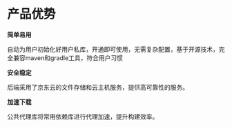 # 产品优势

**简单易用**

自动为用户初始化好用户私库，开通即可使用，无需复杂配置，基于开源技术，完全兼容maven和gradle工具，符合用户习惯

**安全稳定**

后端采用了京东云的文件存储和云主机服务，提供高可靠性的服务。

**加速下载**

公共代理库将常用依赖库进行代理加速，提升构建效率。

